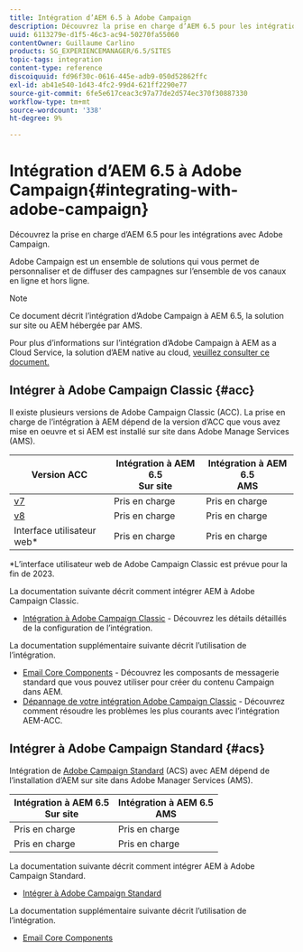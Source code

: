 ```yaml
---
title: Intégration d’AEM 6.5 à Adobe Campaign
description: Découvrez la prise en charge d’AEM 6.5 pour les intégrations avec Adobe Campaign.
uuid: 6113279e-d1f5-46c3-ac94-50270fa55060
contentOwner: Guillaume Carlino
products: SG_EXPERIENCEMANAGER/6.5/SITES
topic-tags: integration
content-type: reference
discoiquuid: fd96f30c-0616-445e-adb9-050d52862ffc
exl-id: ab41e540-1d43-4fc2-99d4-621ff2290e77
source-git-commit: 6fe5e617ceac3c97a77de2d574ec370f30887330
workflow-type: tm+mt
source-wordcount: '338'
ht-degree: 9%

---
```



# Intégration d’AEM 6.5 à Adobe Campaign{#integrating-with-adobe-campaign}

Découvrez la prise en charge d’AEM 6.5 pour les intégrations avec Adobe Campaign.

Adobe Campaign est un ensemble de solutions qui vous permet de personnaliser et de diffuser des campagnes sur l’ensemble de vos canaux en ligne et hors ligne.

>[!NOTE]
>
>Ce document décrit l’intégration d’Adobe Campaign à AEM 6.5, la solution sur site ou AEM hébergée par AMS.
>
>Pour plus d’informations sur l’intégration d’Adobe Campaign à AEM as a Cloud Service, la solution d’AEM native au cloud, [veuillez consulter ce document.](https://experienceleague.adobe.com/docs/experience-manager-cloud-service/content/sites/integrations/campaign.html)

## Intégrer à Adobe Campaign Classic {#acc}

Il existe plusieurs versions de Adobe Campaign Classic (ACC). La prise en charge de l’intégration à AEM dépend de la version d’ACC que vous avez mise en oeuvre et si AEM est installé sur site dans Adobe Manage Services (AMS).

| Version ACC | Intégration à AEM 6.5 <br>Sur site | Intégration à AEM 6.5<br>AMS |
|---|---|---|
| [v7](https://experienceleague.adobe.com/docs/campaign-classic.html?lang=fr) | Pris en charge | Pris en charge |
| [v8](https://experienceleague.adobe.com/docs/campaign-v8.html) | Pris en charge | Pris en charge |
| Interface utilisateur web* | Pris en charge | Pris en charge |

*L’interface utilisateur web de Adobe Campaign Classic est prévue pour la fin de 2023.

La documentation suivante décrit comment intégrer AEM à Adobe Campaign Classic.

* [Intégration à Adobe Campaign Classic](/help/sites-administering/campaignonpremise.md) - Découvrez les détails détaillés de la configuration de l’intégration.

La documentation supplémentaire suivante décrit l’utilisation de l’intégration.

* [Email Core Components](https://experienceleague.adobe.com/docs/experience-manager-core-components/using/email/introduction.html) - Découvrez les composants de messagerie standard que vous pouvez utiliser pour créer du contenu Campaign dans AEM.
* [Dépannage de votre intégration Adobe Campaign Classic](/help/sites-administering/troubleshooting-campaignintegration.md) - Découvrez comment résoudre les problèmes les plus courants avec l’intégration AEM-ACC.

## Intégrer à Adobe Campaign Standard {#acs}

Intégration de [Adobe Campaign Standard](https://experienceleague.adobe.com/docs/campaign-standard.html) (ACS) avec AEM dépend de l’installation d’AEM sur site dans Adobe Manager Services (AMS).

| Intégration à AEM 6.5 <br>Sur site | Intégration à AEM 6.5<br>AMS |
|---|---|
| Pris en charge | Pris en charge |
| Pris en charge | Pris en charge |

La documentation suivante décrit comment intégrer AEM à Adobe Campaign Standard.

* [Intégrer à Adobe Campaign Standard](/help/sites-administering/campaignstandard.md)

La documentation supplémentaire suivante décrit l’utilisation de l’intégration.

* [Email Core Components](https://experienceleague.adobe.com/docs/experience-manager-core-components/using/email/introduction.html)
